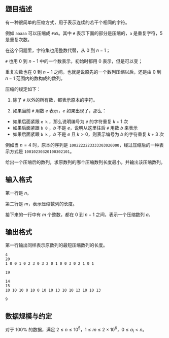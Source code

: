 ## 题目描述

有一种很简单的压缩方式，用于表示连续的若干个相同的字符。

例如 `aaaaa` 可以压缩成 `#a5`。其中 `#` 表示下面的部分是压缩的，`a` 是重复字符，$5$ 是重复次数。

在这个问题里，字符集也用整数代替，从 $0$ 到 $n-1$；

`#` 也用 $0$ 到 $n-1$ 中的一个数表示，初始时都用 $0$ 表示，但是可以变；

重复次数也在 $0$ 到 $n-1$ 之间。也就是说原先的一个数列压缩以后，还是由 $0$ 到 $n-1$ 范围内的数构成的数列。

压缩的规定如下：

1. 除了 `#` 以外的所有数，都表示原本的字符。

2. 如果当前 `#` 用数 $e$ 表示，$e$ 如果出现了，那么：

- 如果后面紧跟 `e k` ，那么说明编号为 $e$ 的字符重复 $k+1$ 次
- 如果后面紧跟 `b 0` ，$b$ 不是 $e$，说明从这里往后 `#` 用数 $b$ 来表示
- 如果后面紧跟 `b k` ，$b$ 不是 $e$ 且 $k>0$，则表示编号为 $b$ 的字符重复 $k+3$ 次

例如当 $n=4$ 时，原本的序列是 `1002222223333303020000`，经过压缩后的一种表示方式是 `10010230320100302101`。

给出一个压缩后的数列，求原数列的哪个压缩数列长度最小，并输出该压缩数列。

## 输入格式

第一行是 $n$。

第二行是 $m$，表示压缩数列的长度。

接下来的一行中有 $m$ 个整数，都在 $0$ 到 $n-1$ 之间，表示一个压缩数列 $a$。

## 输出格式

第一行输出同样表示原数列的最短压缩数列的长度。



```input1
4
20
1 0 0 1 0 2 3 0 3 2 0 1 0 0 3 0 2 1 0 1
```



```output1
19
```



```input2
14
15
10 10 10 0 10 0 10 10 13 10 10 13 10 10 13
```



```output2
9
```

## 数据规模与约定

对于 $100\%$ 的数据，满足 $2\leq n\leq 10^5$，$1\leq m\leq 2\times 10^6$，$0\leq a_i<n$。

